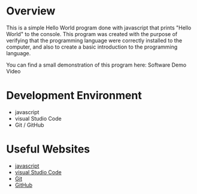 # Overview
This is a simple Hello World program done with javascript that prints "Hello World" to the console. This program was created with the purpose of verifying that the programming language were correctly installed to the computer, and also to create a basic introduction to the programming language.

You can find a small demonstration of this program here: Software Demo Video

# Development Environment
* javascript
* visual Studio Code
* Git / GitHub

# Useful Websites
* [javascript ](https://www.javascript.com/)
* [visual Studio Code](https://code.visualstudio.com/)
* [Git ](https://git-scm.com/downloads)
* [GitHub](https://github.com/git-guides/install-git)
